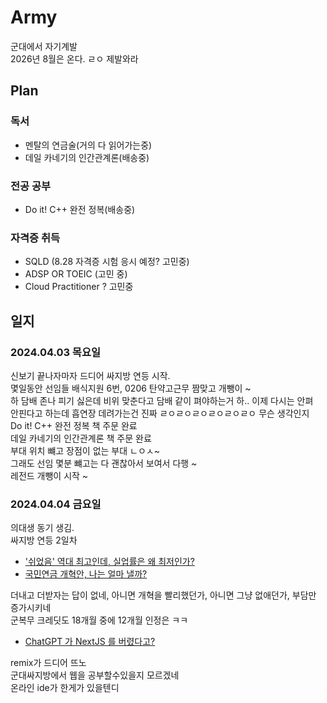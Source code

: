 # Army
군대에서 자기계발 <br>
2026년 8월은 온다. ㄹㅇ 제발와라


## Plan

### 독서
- 멘탈의 연금술(거의 다 읽어가는중)
- 데일 카네기의 인간관계론(배송중)

### 전공 공부
- Do it! C++ 완전 정복(배송중)

### 자격증 취득
- SQLD (8.28 자격증 시험 응시 예정? 고민중)
- ADSP OR TOEIC (고민 중)
- Cloud Practitioner ? 고민중

## 일지

### 2024.04.03 목요일

신보기 끝나자마자 드디어 싸지방 연등 시작. <br>
몇일동안 선임들 배식지원 6번, 0206 탄약고근무 짬맞고 개뺑이 ~ <br>
하 담배 존나 피기 싫은데 비위 맞춘다고 담배 같이 펴야하는거 하.. 이제 다시는 안펴 <br> 
안핀다고 하는데 흡연장 데려가는건 진짜 ㄹㅇㄹㅇㄹㅇㄹㅇㄹㅇㄹㅇ 무슨 생각인지 <br>
Do it! C++ 완전 정복 책 주문 완료 <br>
데일 카네기의 인간관계론 책 주문 완료 <br>
부대 위치 뺴고 장점이 없는 부대 ㄴㅇㅅ~ <br>
그래도 선임 몇분 뺴고는 다 괜찮아서 보여서 다행 ~ <br>
레전드 개뺑이 시작 ~

### 2024.04.04 금요일

의대생 동기 생김. <br>
싸지방 연등 2일차 <br>

- ['쉬었음' 역대 최고인데, 실업률은 왜 최저인가?](https://www.youtube.com/watch?v=Eg8Zvti2jAg) <br>
- [국민연금 개혁안, 나는 얼마 낼까?](https://www.youtube.com/watch?v=vnnfbKa0Tqg) <br>

더내고 더받자는 답이 없네, 아니면 개혁을 빨리했던가, 아니면 그냥 없애던가, 부담만 증가시키네 <br>
군복무 크레딧도 18개월 중에 12개월 인정은 ㅋㅋ <br>

- [ChatGPT 가 NextJS 를 버렸다고?](https://www.youtube.com/watch?v=5r44Te7V5RI)

remix가 드디어 뜨노<br>
군대싸지방에서 웹을 공부할수있을지 모르겠네<br>
온라인 ide가 한게가 있을텐디<br>
